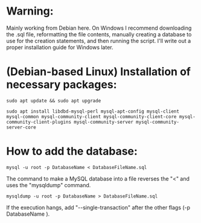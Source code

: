 # Warning:
Mainly working from Debian here. On Windows I recommend downloading the .sql file, reformatting the file contents, manually creating a database to use for the creation statements, and then running the script. I'll write out a proper installation guide for Windows later.

# (Debian-based Linux) Installation of necessary packages:
`sudo apt update && sudo apt upgrade`

`sudo apt install libdbd-mysql-perl mysql-apt-config mysql-client mysql-common mysql-community-client mysql-community-client-core mysql-community-client-plugins mysql-community-server mysql-community-server-core`

# How to add the database:
`mysql -u root -p DatabaseName < DatabaseFileName.sql`

The command to make a MySQL database into a file reverses the "<" and uses the "mysqldump" command.

`mysqldump -u root -p DatabaseName > DatabaseFileName.sql`

 If the execution hangs, add "--single-transaction" after the other flags (-p DatabaseName <here>).
